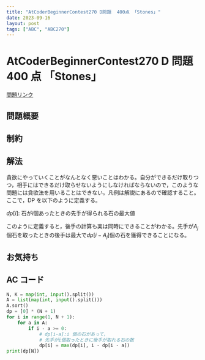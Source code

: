 ```yaml
---
title: "AtCoderBeginnerContest270 D問題  400点 「Stones」"
date: 2023-09-16
layout: post
tags: ["ABC", "ABC270"]
---
```


# AtCoderBeginnerContest270 D 問題 400 点 「Stones」

<a href="https://atcoder.jp/contests/abc270/tasks/abc270_d" blank="_target">問題リンク</a>

## 問題概要

## 制約

## 解法

貪欲にやっていくことがなんとなく悪いことはわかる。自分ができるだけ取りつつ，相手にはできるだけ取らせないようにしなければならないので，このような問題には貪欲法を用いることはできない。凡例は解説にあるので確認すること。  
ここで，DP を以下のように定義する。

$dp[i]$: 石が$i$個あったときの先手が得られる石の最大値

このように定義すると，後手の計算も実は同時にできることがわかる。先手が$A_j$個石を取ったときの後手は最大で$dp[i-A_j]$個の石を獲得できることになる。

## お気持ち

## AC コード

```python
N, K = map(int, input().split())
A = list(map(int, input().split()))
A.sort()
dp = [0] * (N + 1)
for i in range(1, N + 1):
    for a in A:
        if i - a >= 0:
            # dp[i-a]:i 個の石があって，
            # 先手がi個取ったときに後手が取れる石の数
            dp[i] = max(dp[i], i - dp[i - a])
print(dp[N])

```
